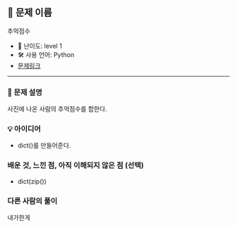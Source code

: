 ## 📘 문제 이름

추억점수

- 🧩 난이도: level 1
- 🛠 사용 언어: Python
- [문제링크](https://school.programmers.co.kr/learn/courses/30/lessons/176963#)

---

### 🧠 문제 설명

사진에 나온 사람의 추억점수를 합한다.

### 💡 아이디어

- dict()를 만들어준다.

### 배운 것, 느낀 점, 아직 이해되지 않은 점 (선택)

- dict(zip())

### 다른 사람의 풀이

내가한게
